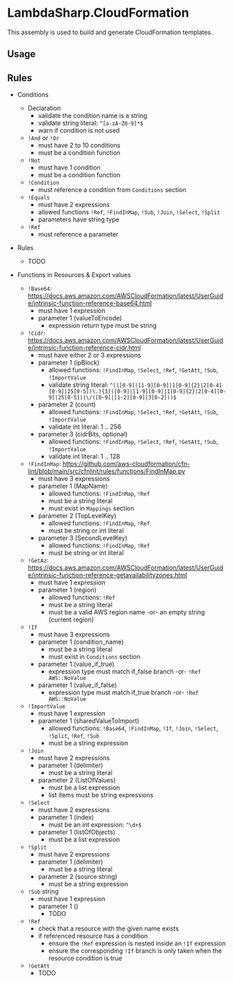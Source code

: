 # LambdaSharp.CloudFormation

This assembly is used to build and generate CloudFormation templates.

## Usage

## Rules

* Conditions
    * Declaration
        * validate the condition name is a string
        * validate string literal: `^[a-zA-Z0-9]*$`
        * warn if condition is not used
    * `!And` or `!Or`
        * must have 2 to 10 conditions
        * must be a condition function
    * `!Not`
        * must have 1 condition
        * must be a condition function
    * `!Condition`
        * must reference a condition from `Conditions` section
    * `!Equals`
        * must have 2 expressions
        * allowed functions `!Ref`, `!FindInMap`, `!Sub`, `!Join`, `!Select`, `!Split`
        * parameters have string type
    * `!Ref`
        * must reference a parameter

* Rules
    * TODO

* Functions in Resources & Export values
    * `!Base64`: https://docs.aws.amazon.com/AWSCloudFormation/latest/UserGuide/intrinsic-function-reference-base64.html
        * must have 1 expression
        * parameter 1 (valueToEncode)
            * expression return type must be string
    * `!Cidr`: https://docs.aws.amazon.com/AWSCloudFormation/latest/UserGuide/intrinsic-function-reference-cidr.html
        * must have either 2 or 3 expressions
        * parameter 1 (ipBlock)
            * allowed functions: `!FindInMap`, `!Select`, `!Ref`, `!GetAtt`, `!Sub`, `!ImportValue`
            * validate string literal: `^(([0-9]|[1-9][0-9]|1[0-9]{2}|2[0-4][0-9]|25[0-5])\.){3}([0-9]|[1-9][0-9]|1[0-9]{2}|2[0-4][0-9]|25[0-5])(\/([0-9]|[1-2][0-9]|3[0-2]))$`
        * parameter 2 (count)
            * allowed functions: `!FindInMap`, `!Select`, `!Ref`, `!GetAtt`, `!Sub`, `!ImportValue`
            * validate int literal: 1 .. 256
        * parameter 3 (cidrBits, optional)
            * allowed functions: `!FindInMap`, `!Select`, `!Ref`, `!GetAtt`, `!Sub`, `!ImportValue`
            * validate int literal: 1 .. 128
    * `!FindInMap`: https://github.com/aws-cloudformation/cfn-lint/blob/main/src/cfnlint/rules/functions/FindInMap.py
        * must have 3 expressions
        * parameter 1 (MapName)
            * allowed functions: `!FindInMap`, `!Ref`
            * must be a string literal
            * must exist in `Mappings` section
        * parameter 2 (TopLevelKey)
            * allowed functions: `!FindInMap`, `!Ref`
            * must be string or int literal
        * parameter 3 (SecondLevelKey)
            * allowed functions: `!FindInMap`, `!Ref`
            * must be string or int literal
    * `!GetAz`: https://docs.aws.amazon.com/AWSCloudFormation/latest/UserGuide/intrinsic-function-reference-getavailabilityzones.html
        * must have 1 expression
        * parameter 1 (region)
            * allowed functions: `!Ref`
            * must be a string literal
            * must be a valid AWS region name -or- an empty string (current region)
    * `!If`
        * must have 3 expressions
        * parameter 1 (condition_name)
            * must be a string literal
            * must exist in `Conditions` section
        * parameter 1 (value_if_true)
            * expression type must match if_false branch -or- `!Ref AWS::NoValue`
        * parameter 1 (value_if_false)
            * expression type must match if_true branch -or- `!Ref AWS::NoValue`
    * `!ImportValue`
        * must have 1 expression
        * parameter 1 (sharedValueToImport)
            * allowed functions: `!Base64`, `!FindInMap`, `!If`, `!Join`, `!Select`, `!Split`, `!Ref`, `!Sub`
            * must be a string expression
    * `!Join`
        * must have 2 expressions
        * parameter 1 (delimiter)
            * must be a string literal
        * parameter 2 (ListOfValues)
            * must be a list expression
            * list items must be string expressions
    * `!Select`
        * must have 2 expressions
        * parameter 1 (index)
            * must be an int expression: `^\d+$`
        * parameter 1 (listOfObjects)
            * must be a list expression
    * `!Split`
        * must have 2 expressions
        * parameter 1 (delimiter)
            * must be a string literal
        * parameter 2 (source string)
            * must be a string expression
    * `!Sub` string
        * must have 1 expression
        * parameter 1 ()
            * TODO
    * `!Ref`
        * check that a resource with the given name exists
        * if referenced resource has a condition
            * ensure the `!Ref` expression is nested inside an `!If` expression
            * ensure the corresponding `!If` branch is only taken when the resource condition is true
    * `!GetAtt`
        * TODO

